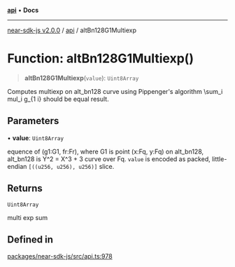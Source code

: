 [**api**](../README.md) • **Docs**

***

[near-sdk-js v2.0.0](../../packages.md) / [api](../README.md) / altBn128G1Multiexp

# Function: altBn128G1Multiexp()

> **altBn128G1Multiexp**(`value`): `Uint8Array`

Computes multiexp on alt_bn128 curve using Pippenger's algorithm \sum_i
mul_i g_{1 i} should be equal result.

## Parameters

• **value**: `Uint8Array`

equence of (g1:G1, fr:Fr), where
G1 is point (x:Fq, y:Fq) on alt_bn128,
alt_bn128 is Y^2 = X^3 + 3 curve over Fq.
`value` is encoded as packed, little-endian
`[((u256, u256), u256)]` slice.

## Returns

`Uint8Array`

multi exp sum

## Defined in

[packages/near-sdk-js/src/api.ts:978](https://github.com/dim-daskalov/near-sdk-js/blob/6de94ce63ef9203b452598c175980884828ecc66/packages/near-sdk-js/src/api.ts#L978)
